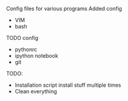 Config files for various programs
Added config

* VIM 
* bash

TODO config

* pythonrc
* ipython notebook
* git

TODO:

* Installation script install stuff multiple times
* Clean everything
